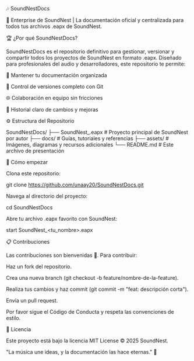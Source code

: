 🎶 SoundNestDocs

🚀 Enterprise de SoundNest | La documentación oficial y centralizada para todos tus archivos .eapx de SoundNest.

🏆 ¿Por qué SoundNestDocs?

SoundNestDocs es el repositorio definitivo para gestionar, versionar y compartir todos los proyectos de SoundNest en formato .eapx. Diseñado para profesionales del audio y desarrolladores, este repositorio te permite:

📂 Mantener tu documentación organizada

🔄 Control de versiones completo con Git

🌐 Colaboración en equipo sin fricciones

🚧 Historial claro de cambios y mejoras

⚙️ Estructura del Repositorio

SoundNestDocs/
├── SoundNest_<autor>.eapx     # Proyecto principal de SoundNest por autor
├── docs/                     # Guías, tutoriales y referencias
├── assets/                   # Imágenes, diagramas y recursos adicionales
└── README.md                 # Este archivo de presentación

🚀 Cómo empezar

Clona este repositorio:

git clone https://github.com/unaay20/SoundNestDocs.git

Navega al directorio del proyecto:

cd SoundNestDocs

Abre tu archivo .eapx favorito con SoundNest:

start SoundNest_<tu_nombre>.eapx

📋 Contribuciones

Las contribuciones son bienvenidas 🙌. Para contribuir:

Haz un fork del repositorio.

Crea una nueva branch (git checkout -b feature/nombre-de-la-feature).

Realiza tus cambios y haz commit (git commit -m "feat: descripción corta").

Envía un pull request.

Por favor sigue el Código de Conducta y respeta las convenciones de estilo.

📄 Licencia

Este proyecto está bajo la licencia MIT License © 2025 SoundNest.

"La música une ideas, y la documentación las hace eternas." 🎵